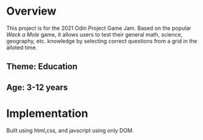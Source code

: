 # Overview
This project is for the 2021 Odin Project Game Jam. Based on the popular *Wack a Mole* game, it allows users to test their general math, science, geography, etc. knowledge by selecting correct questions from a grid in the alloted time. 
## Theme: Education
## Age: 3-12 years 

# Implementation
Built using html,css, and javscript using only DOM. 

